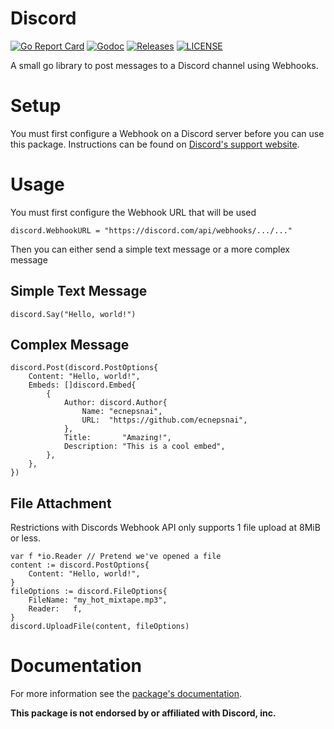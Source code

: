 # Discord

[![Go Report Card](https://goreportcard.com/badge/github.com/ecnepsnai/discord?style=flat-square)](https://goreportcard.com/report/github.com/ecnepsnai/discord)
[![Godoc](https://img.shields.io/badge/go-documentation-blue.svg?style=flat-square)](https://pkg.go.dev/github.com/ecnepsnai/discord)
[![Releases](https://img.shields.io/github/release/ecnepsnai/discord/all.svg?style=flat-square)](https://github.com/ecnepsnai/discord/releases)
[![LICENSE](https://img.shields.io/github/license/ecnepsnai/discord.svg?style=flat-square)](https://github.com/ecnepsnai/discord/blob/master/LICENSE)

A small go library to post messages to a Discord channel using Webhooks.

# Setup

You must first configure a Webhook on a Discord server before you can use this package. Instructions can be found on [Discord's support website](https://support.discord.com/hc/en-us/articles/228383668).

# Usage

You must first configure the Webhook URL that will be used

```golang
discord.WebhookURL = "https://discord.com/api/webhooks/.../..."
```

Then you can either send a simple text message or a more complex message

## Simple Text Message

```golang
discord.Say("Hello, world!")
```

## Complex Message

```golang
discord.Post(discord.PostOptions{
	Content: "Hello, world!",
	Embeds: []discord.Embed{
		{
			Author: discord.Author{
				Name: "ecnepsnai",
				URL:  "https://github.com/ecnepsnai",
			},
			Title:       "Amazing!",
			Description: "This is a cool embed",
		},
	},
})
```

## File Attachment

Restrictions with Discords Webhook API only supports 1 file upload at 8MiB or less.

```golang
var f *io.Reader // Pretend we've opened a file
content := discord.PostOptions{
	Content: "Hello, world!",
}
fileOptions := discord.FileOptions{
	FileName: "my_hot_mixtape.mp3",
	Reader:   f,
}
discord.UploadFile(content, fileOptions)
```

# Documentation

For more information see the [package's documentation](https://pkg.go.dev/github.com/ecnepsnai/discord).

**This package is not endorsed by or affiliated with Discord, inc.**
